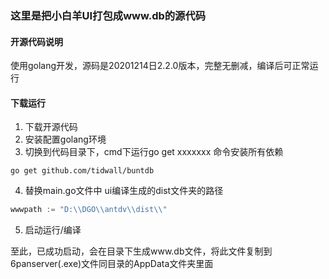 ### 这里是把小白羊UI打包成www.db的源代码

#### 开源代码说明

使用golang开发，源码是20201214日2.2.0版本，完整无删减，编译后可正常运行

#### 下载运行

1. 下载开源代码
2. 安装配置golang环境
3. 切换到代码目录下，cmd下运行go get xxxxxxx 命令安装所有依赖
``` npm
go get github.com/tidwall/buntdb
```
4. 替换main.go文件中 ui编译生成的dist文件夹的路径
``` go
wwwpath := "D:\\DGO\\antdv\\dist\\" 
```
5. 启动运行/编译

至此，已成功启动，会在目录下生成www.db文件，将此文件复制到6panserver(.exe)文件同目录的AppData文件夹里面
